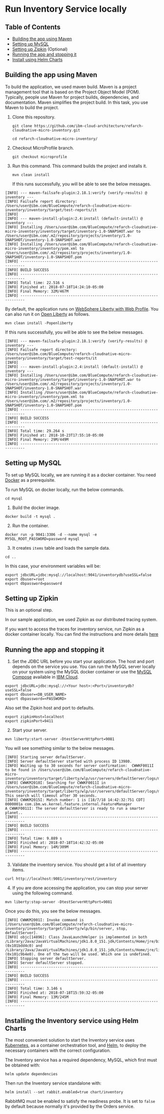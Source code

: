 # Run Inventory Service locally

## Table of Contents

* [Building the app using Maven](#building-the-app-using-maven)
* [Setting up MySQL](#setting-up-mysql)
* [Setting up Zipkin](#setting-up-zipkin) (Optional)
* [Running the app and stopping it](#running-the-app-and-stopping-it)
* [Install using Helm Charts](#installing-the-inventory-service-using-helm-charts)

## Building the app using Maven

To build the application, we used maven build. Maven is a project management tool that is based on the Project Object Model (POM). Typically, people use Maven for project builds, dependencies, and documentation. Maven simplifies the project build. In this task, you use Maven to build the project.

1. Clone this repository.

   `git clone https://github.com/ibm-cloud-architecture/refarch-cloudnative-micro-inventory.git`
   
   `cd refarch-cloudnative-micro-inventory/`

2. Checkout MicroProfile branch.

   `git checkout microprofile`

3. Run this command. This command builds the project and installs it.

   `mvn clean install`
   
   If this runs successfully, you will be able to see the below messages.

```
[INFO] --- maven-failsafe-plugin:2.18.1:verify (verify-results) @ inventory ---
[INFO] Failsafe report directory: /Users/user@ibm.com/BlueCompute/refarch-cloudnative-micro-inventory/inventory/target/test-reports/it
[INFO]
[INFO] --- maven-install-plugin:2.4:install (default-install) @ inventory ---
[INFO] Installing /Users/user@ibm.com/BlueCompute/refarch-cloudnative-micro-inventory/inventory/target/inventory-1.0-SNAPSHOT.war to /Users/user@ibm.com/.m2/repository/projects/inventory/1.0-SNAPSHOT/inventory-1.0-SNAPSHOT.war
[INFO] Installing /Users/user@ibm.com/BlueCompute/refarch-cloudnative-micro-inventory/inventory/pom.xml to /Users/user@ibm.com/.m2/repository/projects/inventory/1.0-SNAPSHOT/inventory-1.0-SNAPSHOT.pom
[INFO] ------------------------------------------------------------------------
[INFO] BUILD SUCCESS
[INFO] ------------------------------------------------------------------------
[INFO] Total time: 22.516 s
[INFO] Finished at: 2018-07-18T14:24:10-05:00
[INFO] Final Memory: 32M/467M
[INFO] ------------------------------------------------------------------------
```
By default, the application runs on [WebSphere Liberty with Web Profile](https://developer.ibm.com/wasdev/websphere-liberty/). You can also run it on [Open Liberty](https://openliberty.io/) as follows.

`mvn clean install -Popenliberty`

 If this runs successfully, you will be able to see the below messages.
 
```
[INFO] --- maven-failsafe-plugin:2.18.1:verify (verify-results) @ inventory ---
[INFO] Failsafe report directory: /Users/user@ibm.com/BlueCompute/refarch-cloudnative-micro-inventory/inventory/target/test-reports/it
[INFO]
[INFO] --- maven-install-plugin:2.4:install (default-install) @ inventory ---
[INFO] Installing /Users/user@ibm.com/BlueCompute/refarch-cloudnative-micro-inventory/inventory/target/inventory-1.0-SNAPSHOT.war to /Users/user@ibm.com/.m2/repository/projects/inventory/1.0-SNAPSHOT/inventory-1.0-SNAPSHOT.war
[INFO] Installing /Users/user@ibm.com/BlueCompute/refarch-cloudnative-micro-inventory/inventory/pom.xml to /Users/user@ibm.com/.m2/repository/projects/inventory/1.0-SNAPSHOT/inventory-1.0-SNAPSHOT.pom
[INFO] ------------------------------------------------------------------------
[INFO] BUILD SUCCESS
[INFO] ------------------------------------------------------------------------
[INFO] Total time: 29.264 s
[INFO] Finished at: 2018-10-23T17:55:10-05:00
[INFO] Final Memory: 29M/449M
[INFO] ------------------------------------------------------------------------
```

## Setting up MySQL

To set up MySQL locally, we are running it as a docker container. You need [Docker](https://www.docker.com/) as a prerequisite.

To run MySQL on docker locally, run the below commands.

```
cd mysql
```

1. Build the docker image.

`docker build -t mysql .`

2. Run the container.

`docker run -p 9041:3306 -d --name mysql -e MYSQL_ROOT_PASSWORD=password mysql`

3. It creates `items` table and loads the sample data.

```
cd ..
```

In this case, your environment variables will be:

```
export jdbcURL=jdbc:mysql://localhost:9041/inventorydb?useSSL=false
export dbuser=root
export dbpassword=password
```

## Setting up Zipkin

This is an optional step.

In our sample application, we used Zipkin as our distributed tracing system.

If you want to access the traces for inventory service, run Zipkin as a docker container locally. You can find the instructions and more details [here](https://github.com/ibm-cloud-architecture/refarch-cloudnative-kubernetes/blob/microprofile/Zipkin/README.md)


## Running the app and stopping it

1. Set the JDBC URL before you start your application. The host and port depends on the service you use. You can run the MySQL server locally on your system using the MySQL docker container or use the [MySQL Compose](https://www.ibm.com/cloud/compose/mysql) available in [IBM Cloud](https://www.ibm.com/cloud/).

```
export jdbcURL=jdbc:mysql://<Your host>:<Port>/inventorydb?useSSL=false
export dbuser=<DB_USER_NAME>
export dbpassword=<PASSWORD>
```
Also set the Zipkin host and port to defaults.

```
export zipkinHost=localhost
export zipkinPort=9411
```

2. Start your server.

`mvn liberty:start-server -DtestServerHttpPort=9081`

You will see something similar to the below messages.

```
[INFO] Starting server defaultServer.
[INFO] Server defaultServer started with process ID 13980.
[INFO] Waiting up to 30 seconds for server confirmation:  CWWKF0011I to be found in /Users/user@ibm.com/BlueCompute/refarch-cloudnative-micro-inventory/inventory/target/liberty/wlp/usr/servers/defaultServer/logs/messages.log
[INFO] CWWKM2010I: Searching for CWWKF0011I in /Users/user@ibm.com/BlueCompute/refarch-cloudnative-micro-inventory/inventory/target/liberty/wlp/usr/servers/defaultServer/logs/messages.log. This search will timeout after 30 seconds.
[INFO] CWWKM2015I: Match number: 1 is [18/7/18 14:42:32:751 CDT] 0000001a com.ibm.ws.kernel.feature.internal.FeatureManager            A CWWKF0011I: The server defaultServer is ready to run a smarter planet..
[INFO] ------------------------------------------------------------------------
[INFO] BUILD SUCCESS
[INFO] ------------------------------------------------------------------------
[INFO] Total time: 9.889 s
[INFO] Finished at: 2018-07-18T14:42:32-05:00
[INFO] Final Memory: 14M/309M
[INFO] ------------------------------------------------------------------------
```

3. Validate the inventory service. You should get a list of all inventory items.
```
curl http://localhost:9081/inventory/rest/inventory
```

4. If you are done accessing the application, you can stop your server using the following command.

`mvn liberty:stop-server -DtestServerHttpPort=9081`

Once you do this, you see the below messages.

```
[INFO] CWWKM2001I: Invoke command is [/Users/user@ibm.com/BlueCompute/refarch-cloudnative-micro-inventory/inventory/target/liberty/wlp/bin/server, stop, defaultServer].
[INFO] objc[14896]: Class JavaLaunchHelper is implemented in both /Library/Java/JavaVirtualMachines/jdk1.8.0_151.jdk/Contents/Home/jre/bin/java (0x101bdd4c0) and /Library/Java/JavaVirtualMachines/jdk1.8.0_151.jdk/Contents/Home/jre/lib/libinstrument.dylib (0x101c9b4e0). One of the two will be used. Which one is undefined.
[INFO] Stopping server defaultServer.
[INFO] Server defaultServer stopped.
[INFO] ------------------------------------------------------------------------
[INFO] BUILD SUCCESS
[INFO] ------------------------------------------------------------------------
[INFO] Total time: 3.146 s
[INFO] Finished at: 2018-07-18T15:59:32-05:00
[INFO] Final Memory: 13M/245M
[INFO] ------------------------------------------------------------------------
```

## Installing the Inventory service using Helm Charts

The most convenient solution to start the Inventory service uses [Kubernetes](https://kubernetes.io/), as a container orchestration tool, and [Helm](https://helm.sh/), to deploy the necessary containers with the correct configuration. 

The Inventory service has a required dependency, MySQL, which first must be obtained with:

```
helm update dependencies
```

Then run the Inventory service standalone with:

```
helm install --set rabbit.enabled=true chart/inventory
```

RabbitMQ must be enabled to satisfy the readiness probe. It is set to `false` by default because normally it's provided by the Orders service.
